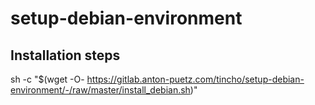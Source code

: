 # setup-debian-environment

## Installation steps

sh -c "$(wget -O- https://gitlab.anton-puetz.com/tincho/setup-debian-environment/-/raw/master/install_debian.sh)"

